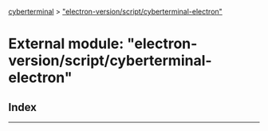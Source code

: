 [cyberterminal](../README.md) > ["electron-version/script/cyberterminal-electron"](../modules/_electron_version_script_cyberterminal_electron_.md)

# External module: "electron-version/script/cyberterminal-electron"

## Index

---

